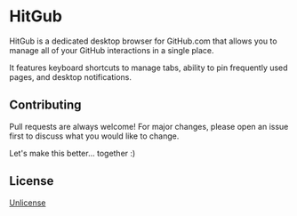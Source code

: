 # HitGub

HitGub is a dedicated desktop browser for GitHub.com that allows you to manage all of your GitHub interactions in a single place.

It features keyboard shortcuts to manage tabs, ability to pin frequently used pages, and desktop notifications.

## Contributing

Pull requests are always welcome! For major changes, please open an issue first to discuss what you would like to change.

Let's make this better... together :)

## License

[Unlicense](https://choosealicense.com/licenses/unlicense/)

